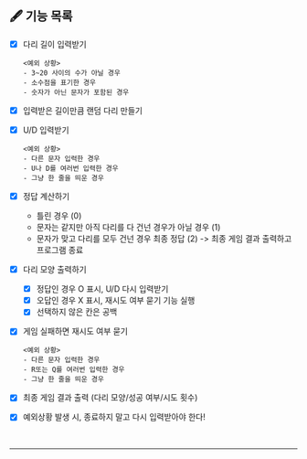 ## 🖋️ 기능 목록
- [x] 다리 길이 입력받기
  ```
  <예외 상황>
  - 3~20 사이의 수가 아닐 경우
  - 소수점을 표기한 경우
  - 숫자가 아닌 문자가 포함된 경우
  ```

- [x] 입력받은 길이만큼 랜덤 다리 만들기

- [x] U/D 입력받기
  ```
  <예외 상황>
  - 다른 문자 입력한 경우
  - U나 D를 여러번 입력한 경우
  - 그냥 한 줄을 띄운 경우
  ```

- [x] 정답 계산하기
  - 틀린 경우 (0)
  - 문자는 같지만 아직 다리를 다 건넌 경우가 아닐 경우 (1)
  - 문자가 맞고 다리를 모두 건넌 경우 최종 정답 (2) -> 최종 게임 결과 출력하고 프로그램 종료
  

- [x] 다리 모양 출력하기
  - [x] 정답인 경우 O 표시, U/D 다시 입력받기
  - [x] 오답인 경우 X 표시, 재시도 여부 묻기 기능 실행
  - [x] 선택하지 않은 칸은 공백

- [x] 게임 실패하면 재시도 여부 묻기
  ```
  <예외 상황>
  - 다른 문자 입력한 경우
  - R또는 Q를 여러번 입력한 경우
  - 그냥 한 줄을 띄운 경우
  ```

- [x] 최종 게임 결과 출력 (다리 모양/성공 여부/시도 횟수)

- [x] 예외상황 발생 시, 종료하지 말고 다시 입력받아야 한다!

<br />
<hr>